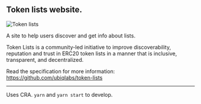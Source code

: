 ## Token lists website.

![Token lists](https://github.com/ubiqlabs/tokenlists-org/blob/master/public/card.png?raw=true)

A site to help users discover and get info about lists.

Token Lists is a community-led initiative to improve discoverability, reputation and trust in ERC20 token lists in a manner that is inclusive, transparent, and decentralized.

Read the specification for more information: https://github.com/ubiqlabs/token-lists

---

Uses CRA. `yarn` and `yarn start` to develop.

